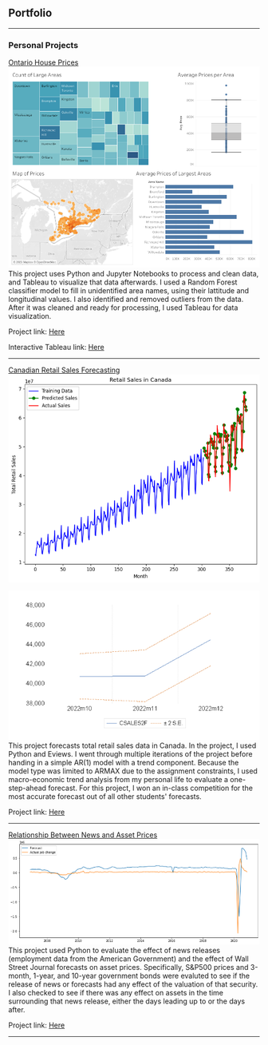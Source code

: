 ## Portfolio

---

### Personal Projects

[Ontario House Prices](https://github.com/patrick-seib/ontario-house-prices)
<img src="images/Overview.png?raw=true"/>
This project uses Python and Jupyter Notebooks to process and clean data, and Tableau to visualize that data afterwards. I used a Random Forest classifier model to fill in unidentified area names, using their lattitude and longitudinal values. I also identified and removed outliers from the data. After it was cleaned and ready for processing, I used Tableau for data visualization. 

Project link: [Here](https://github.com/patrick-seib/ontario-house-prices)

Interactive Tableau link: [Here](https://prod-ca-a.online.tableau.com/t/patrickseib/views/OntarioHousePricesportfolioproject_16833333685710/Overview)

---
[Canadian Retail Sales Forecasting](https://github.com/patrick-seib/retail-sales-forecasting-project)
<img src="images/forecasting_project_pymodel.png?raw=true"/>

<img src="images/forecastingproject.png?raw=true"/>
This project forecasts total retail sales data in Canada. In the project, I used Python and Eviews. I went through multiple iterations of the project before handing in a simple AR(1) model with a trend component. Because the model type was limited to ARMAX due to the assignment constraints, I used macro-economic trend analysis from my personal life to evaluate a one-step-ahead forecast. For this project, I won an in-class competition for the most accurate forecast out of all other students' forecasts.

Project link: [Here](https://github.com/patrick-seib/retail-sales-forecasting-project)

---
[Relationship Between News and Asset Prices](https://github.com/patrick-seib/econ-416/blob/master/Relationship_Between_News_and_Asset_Prices.ipynb)
<img src="images/forecastvsjobchange.png?raw=true"/>
This project used Python to evaluate the effect of news releases (employment data from the American Government) and the effect of Wall Street Journal forecasts on asset prices. Specifically, S&P500 prices and 3-month, 1-year, and 10-year government bonds were evaluted to see if the release of news or forecasts had any effect of the valuation of that security. I also checked to see if there was any effect on assets in the time surrounding that news release, either the days leading up to or the days after.


Project link: [Here](https://github.com/patrick-seib/econ-416/blob/master/Relationship_Between_News_and_Asset_Prices.ipynb)

---
